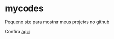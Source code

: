 # mycodes
Pequeno site para mostrar meus projetos no github

Confira [aqui](https://leandro-araujo.github.io/mycodes/index.html)
